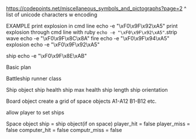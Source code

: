 https://codepoints.net/miscellaneous_symbols_and_pictographs?page=2
^ list of unicode characters w encoding

EXAMPLE
print explosion in cmd line
echo -e "\xF0\x9F\x92\xA5"
print explosion through cmd line with ruby
`echo -e "\xF0\x9F\x92\xA5"`.strip
wave
echo -e "\xF0\x9F\x8C\x8A"
fire
echo -e	"\xF0\x9F\x94\xA5"
explosion
echo -e "\xF0\x9F\x92\xA5"

ship
echo -e "\xF0\x9F\x8E\xAB"




Basic plan

Battleship runner class

Ship object
ship health
ship max health
ship length
ship orientation

Board object
create a grid of space objects
A1-A12   B1-B12 etc.

allow player to set ships

Space object
ship = ship object(if on space)
player_hit = false
player_miss = false
computer_hit = false
computr_miss = false
